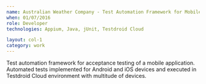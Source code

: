 ```yaml
---
name: Australian Weather Company - Test Automation Framework for Mobile App
when: 01/07/2016
role: Developer
technologies: Appium, Java, jUnit, Testdroid Cloud

layout: col-1
category: work
---
```


Test automation framework for acceptance testing of a mobile application. Automated tests implemented for Android and iOS devices and executed in Testdroid Cloud environment with multitude of devices.